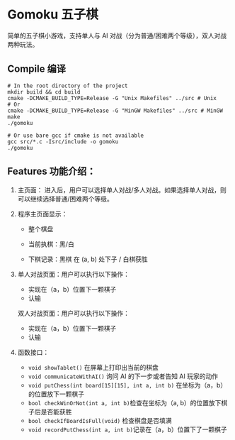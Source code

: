 # Gomoku 五子棋

简单的五子棋小游戏，支持单人与 AI 对战（分为普通/困难两个等级），双人对战两种玩法。

## Compile 编译
```shell
# In the root directory of the project
mkdir build && cd build
cmake -DCMAKE_BUILD_TYPE=Release -G "Unix Makefiles" ../src # Unix
# Or
cmake -DCMAKE_BUILD_TYPE=Release -G "MinGW Makefiles" ../src # MinGW
make
./gomoku

# Or use bare gcc if cmake is not available
gcc src/*.c -Isrc/include -o gomoku
./gomoku
```

## Features 功能介绍：

1. 主页面： 进入后，用户可以选择单人对战/多人对战。如果选择单人对战，则可以继续选择普通/困难两个等级。

2. 程序主页面显示：

   - 整个棋盘

   - 当前执棋：黑/白
   - 下棋记录：黑棋 在 (a, b) 处下子 / 白棋获胜

3. 单人对战页面：用户可以执行以下操作：

   - 实现在（a，b）位置下一颗棋子
   - 认输

   双人对战页面：用户可以执行以下操作：

   - 实现在（a，b）位置下一颗棋子
   - 认输

4. 函数接口：

   - ``void showTablet()`` 在屏幕上打印出当前的棋盘
   - ``void communicateWithAI()`` 询问 AI 的下一步或者告知 AI 玩家的动作
   - ``void putChess(int board[15][15], int a, int b)`` 在坐标为（a，b）的位置放下一颗棋子
   - ``bool checkWinOrNot(int a, int b)``检查在坐标为（a, b）的位置放下棋子后是否能获胜
   - ``bool checkIfBoardIsFull(void)`` 检查棋盘是否填满
   - ``void recordPutChess(int a, int b)``记录在（a，b）位置下了一颗棋子
    
